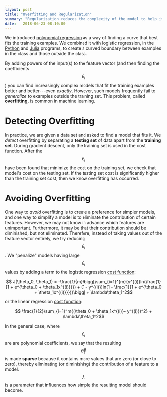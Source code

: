 ```yaml
---
layout: post
title: "Overfitting and Regularization"
summary: "Regularization reduces the complexity of the model to help it generalize."
date:   2018-06-23 08:10:00
---
```


We introduced [polynomial
regression](/2018/06/06/even-less-linear-regression#polynomial-regression) as a
way of finding a curve that best fits the training examples. We combined it
with logistic regression, in the [Python](/2018/06/14/logistic-regression-python) and [Julia](/2018/06/22/logistic-regression-julia) programs, to create a curved
boundary between examples in the class and those outside the class.

By adding powers of the input(s) to the feature vector (and then
finding the coefficients $$\theta_i$$) you can find increasingly complex
models that fit the training examples better and better---even
_exactly_. However, such models frequently fail to _generalize_ to examples
outside the training set. This problem, called **overfitting,** is common in machine learning.

# Detecting Overfitting

In practice, we are given a data set and asked to find a model that fits it. We
_detect_ overfitting by separating a **testing set** of data apart from the
**training set**. During gradient descent, only the training set is used in the
cost function. After the $$\theta_i$$ have been found that minimize the
cost on the training set, we check that model's cost on the testing set. If the
testing set cost is significantly higher than the training set cost, then we
know overfitting has occurred.

# Avoiding Overfitting

One way to _avoid_ overfitting is to create a preference for simpler models,
and one way to simplify a model is to eliminate the contribution of certain
features. However, we may not know in advance which features are unimportant.
Furthermore, it may be that their contribution should be diminished, but not
eliminated. Therefore, instead of taking values out of the feature vector
entirely, we try reducing $$\theta_i$$. We "penalize" models having large
$$\theta_i$$ values by adding a term to the logistic regression [cost function](/2018/06/09/logistic-regression-cost-function):

$$ J(\theta_0, \theta_1) = -\frac{1}{m}\bigg[\sum_{i=1}^{m}{y^{(i)}ln(\frac{1}{1 + e^{\theta_0 + \theta_1x^{(i)}}}) + (1 - y^{(i)})ln(1 - \frac{1}{1 + e^{\theta_0 + \theta_1x^{(i)}}})}\bigg] + \lambda\theta_1^2$$

or the linear regression [cost function](/2018/06/01/linear-regression):

$$ \frac{1}{2}\sum_{i=1}^m{(\theta_0 + \theta_1x^{(i)}- y^{(i)})^2} + \lambda\theta_1^2$$

In the general case, where $$\theta_i$$ are are polynomial coefficients, we say
that the resulting $$\vec{\theta}$$ is made **sparse** because it contains more
values that are zero (or close to zero), thereby eliminating (or diminishing)
the contribution of a feature to a model. $$\lambda$$ is a parameter that
influences how simple the resulting model should become.
